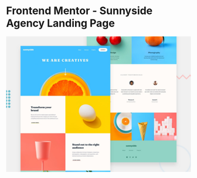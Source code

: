 # Frontend Mentor - Sunnyside Agency Landing Page

![Design preview for the Sunnyside agency landing page coding challenge](./design/desktop-preview.jpg)

